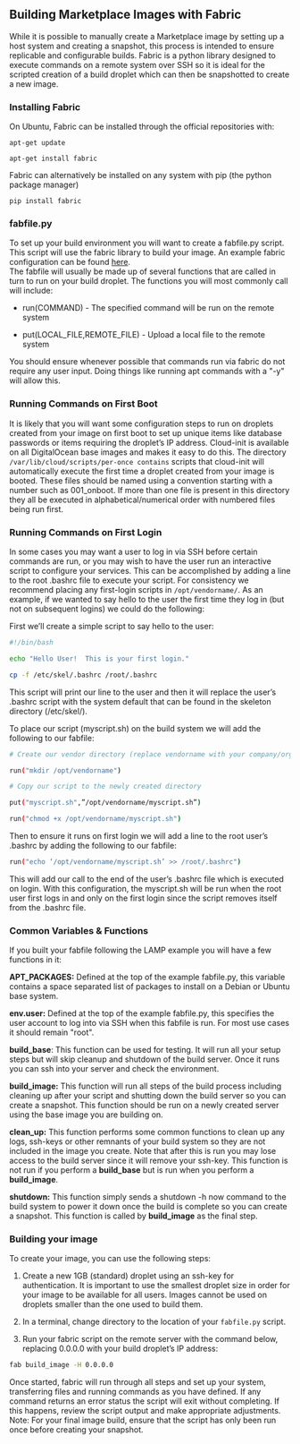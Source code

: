 ## Building Marketplace Images with Fabric

While it is possible to manually create a Marketplace image by setting up a host system and creating a snapshot, this process 
is intended to ensure replicable and configurable builds.  Fabric is a python library designed to execute commands on a 
remote system over SSH so it is ideal for the scripted creation of a build droplet which can then be snapshotted to create 
a new image.

### Installing Fabric

On Ubuntu, Fabric can be installed through the official repositories with:

`apt-get update`

`apt-get install fabric`

Fabric can alternatively be installed on any system with pip (the python package manager)

`pip install fabric`

### fabfile.py

To set up your build environment you will want to create a fabfile.py script.  This script will use the fabric library to 
build your image.  An example fabric configuration can be found [here](https://drive.google.com/file/d/1w14YGWEtAhJ4trONPBsAfpr0hgkLeQO1/view?usp=sharing).  
The fabfile will usually be made up of several functions that are called in turn to run on your build droplet.  The functions 
you will most commonly call will include:

* run(COMMAND) - The specified command will be run on the remote system

* put(LOCAL_FILE,REMOTE_FILE) - Upload a local file to the remote system

You should ensure whenever possible that commands run via fabric do not require any user input.  Doing things like running 
apt commands with a "-y" will allow this.

### Running Commands on First Boot

It is likely that you will want some configuration steps to run on droplets created from your image on first boot to set up unique items like database passwords or items requiring the droplet’s IP address.  Cloud-init is available on all DigitalOcean base images and makes it easy to do this.  The directory `/var/lib/cloud/scripts/per-once contains` scripts that cloud-init will automatically execute the first time a droplet created from your image is booted.  These files should be named using a convention starting with a number such as 001_onboot.  If more than one file is present in this directory they all be executed in alphabetical/numerical order with numbered files being run first.

### Running Commands on First Login

In some cases you may want a user to log in via SSH before certain commands are run, or you may wish to have the user run an interactive script to configure your services.  This can be accomplished by adding a line to the root .bashrc file to execute your script.  For consistency we recommend placing any first-login scripts in `/opt/vendorname/`.  As an example, if we wanted to say hello to the user the first time they log in (but not on subsequent logins) we could do the following:

First we’ll create a simple script to say hello to the user:

```bash
#!/bin/bash

echo "Hello User!  This is your first login."

cp -f /etc/skel/.bashrc /root/.bashrc
```

This script will print our line to the user and then it will replace the user’s .bashrc script with the system default that 
can be found in the skeleton directory (/etc/skel/). 

To place our script (myscript.sh) on the build system we will add the following to our fabfile:

```bash
# Create our vendor directory (replace vendorname with your company/org name)

run("mkdir /opt/vendorname")

# Copy our script to the newly created directory

put("myscript.sh",”/opt/vendorname/myscript.sh”)

run("chmod +x /opt/vendorname/myscript.sh")
```

Then to ensure it runs on first login we will add a line to the root user’s .bashrc by adding the following to our fabfile:

```bash
run("echo ‘/opt/vendorname/myscript.sh’ >> /root/.bashrc")
```

This will add our call to the end of the user’s .bashrc file which is executed on login.  With this configuration, the myscript.sh will be run when the root user first logs in and only on the first login since the script removes itself from the .bashrc file.

### Common Variables & Functions

If you built your fabfile following the LAMP example you will have a few functions in it:

**APT_PACKAGES:** Defined at the top of the example fabfile.py, this variable contains a space separated list of packages to install on a Debian or Ubuntu base system.  

**env.user:** Defined at the top of the example fabfile.py, this specifies the user account to log into via SSH when this fabfile is run.  For most use cases it should remain "root".

**build_base**:  This function can be used for testing.  It will run all your setup steps but will skip cleanup and shutdown of the build server.  Once it runs you can ssh into your server and check the environment.

**build_image:** This function will run all steps of the build process including cleaning up after your script and shutting down the build server so you can create a snapshot.  This function should be run on a newly created server using the base image you are building on.

**clean_up:** This function performs some common functions to clean up any logs, ssh-keys or other remnants of your build system so they are not included in the image you create.  Note that after this is run you may lose access to the build server since it will remove your ssh-key.  This function is not run if you perform a **build_base** but is run when you perform a **build_image**.

**shutdown:** This function simply sends a shutdown -h now command to the build system to power it down once the build is complete so you can create a snapshot.  This function is called by **build_image** as the final step.

### Building your image

To create your image, you can use the following steps:

1. Create a new 1GB (standard) droplet using an ssh-key for authentication.  It is important to use the smallest droplet size in order for your image to be available for all users.  Images cannot be used on droplets smaller than the one used to build them.

2. In a terminal, change directory to the location of your `fabfile.py` script.

3. Run your fabric script on the remote server with the command below, replacing 0.0.0.0 with your build droplet’s IP address:

```bash
fab build_image -H 0.0.0.0
```

Once started, fabric will run through all steps and set up your system, transferring files and running commands as you have defined.  If any command returns an error status the script will exit without completing.  If this happens, review the script output and make appropriate adjustments.  Note: For your final image build, ensure that the script has only been run once before creating your snapshot. 

